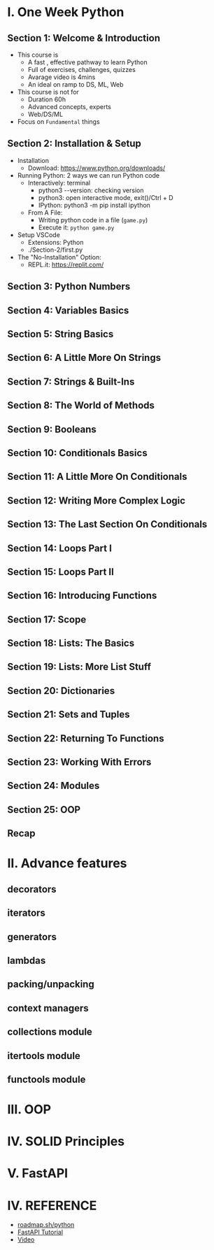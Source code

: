 # I. One Week Python

## Section 1: Welcome & Introduction
- This course is 
    - A fast , effective pathway to learn Python
    - Full of exercises, challenges, quizzes
    - Avarage video is 4mins
    - An ideal on ramp to DS, ML, Web
- This course is not for
    - Duration 60h
    - Advanced concepts, experts
    - Web/DS/ML
- Focus on `Fundamental` things

## Section 2: Installation & Setup
- Installation
    - Download: https://www.python.org/downloads/
- Running Python: 2 ways we can run Python code
    - Interactively: terminal
        - python3 --version: checking version
        - python3: open interactive mode, exit()/Ctrl + D
        - IPython: python3 -m pip install ipython
    - From A File:
        - Writing python code in a file (`game.py`)
        - Execute it: `python game.py`
- Setup VSCode
    - Extensions: Python
    - ./Section-2/first.py
- The "No-Installation" Option:
    - REPL.it: https://replit.com/

## Section 3: Python Numbers

## Section 4: Variables Basics

## Section 5: String Basics

## Section 6: A Little More On Strings

## Section 7: Strings & Built-Ins

## Section 8: The World of Methods

## Section 9: Booleans

## Section 10: Conditionals Basics

## Section 11: A Little More On Conditionals

## Section 12: Writing More Complex Logic

## Section 13: The Last Section On Conditionals

## Section 14: Loops Part I

## Section 15: Loops Part II

## Section 16: Introducing Functions

## Section 17: Scope

## Section 18: Lists: The Basics

## Section 19: Lists: More List Stuff

## Section 20: Dictionaries

## Section 21: Sets and Tuples

## Section 22: Returning To Functions

## Section 23: Working With Errors

## Section 24: Modules

## Section 25: OOP

## Recap

#

# II. Advance features
## decorators
## iterators
## generators
## lambdas
## packing/unpacking
## context managers
## collections module
## itertools module
## functools module

# III. OOP

# IV. SOLID Principles

# V. FastAPI

# IV. REFERENCE
- [roadmap.sh/python](https://roadmap.sh/python)
- [FastAPI Tutorial](https://fastapi.tiangolo.com/tutorial/)
- [Video](https://www.youtube.com/watch?v=0sOvCWFmrtA)